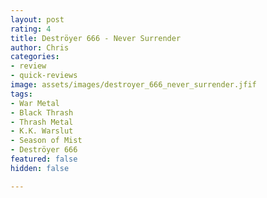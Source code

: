 ```yaml
---
layout: post
rating: 4
title: Deströyer 666 - Never Surrender
author: Chris
categories:
- review
- quick-reviews
image: assets/images/destroyer_666_never_surrender.jfif
tags:
- War Metal
- Black Thrash
- Thrash Metal
- K.K. Warslut
- Season of Mist
- Deströyer 666
featured: false
hidden: false

---
```

